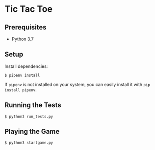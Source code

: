 # Tic Tac Toe

## Prerequisites

* Python 3.7

## Setup

Install dependencies:

```
$ pipenv install
```

If `pipenv` is not installed on your system, you can easily install it with `pip install pipenv`.

## Running the Tests

```
$ python3 run_tests.py
```

## Playing the Game

```
$ python3 startgame.py
```

